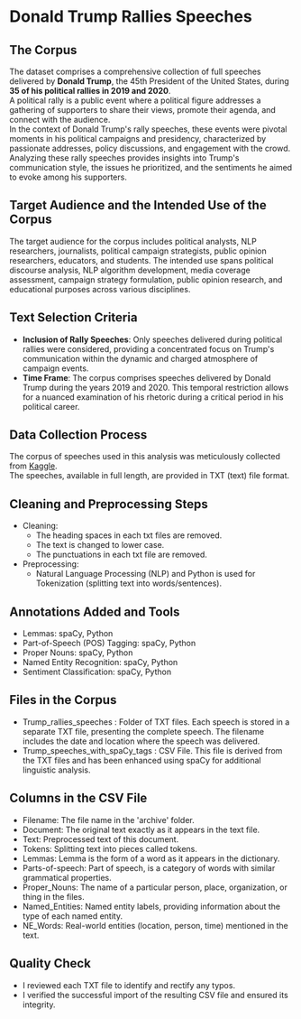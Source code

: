 # Donald Trump Rallies Speeches

## The Corpus
The dataset comprises a comprehensive collection of full speeches delivered by **Donald Trump**, the 45th President of the United States, during **35 of his political rallies in 2019 and 2020**.  
A political rally is a public event where a political figure addresses a gathering of supporters to share their views, promote their agenda, and connect with the audience.  
In the context of Donald Trump's rally speeches, these events were pivotal moments in his political campaigns and presidency, characterized by passionate addresses, policy discussions, and engagement with the crowd. Analyzing these rally speeches provides insights into Trump's communication style, the issues he prioritized, and the sentiments he aimed to evoke among his supporters.
## Target Audience and the Intended Use of the Corpus
The target audience for the corpus includes political analysts, NLP researchers, journalists, political campaign strategists, public opinion researchers, educators, and students. The intended use spans political discourse analysis, NLP algorithm development, media coverage assessment, campaign strategy formulation, public opinion research, and educational purposes across various disciplines.  
## Text Selection Criteria
- **Inclusion of Rally Speeches**: Only speeches delivered during political rallies were considered, providing a concentrated focus on Trump's communication within the dynamic and charged atmosphere of campaign events.  
- **Time Frame**: The corpus comprises speeches delivered by Donald Trump during the years 2019 and 2020. This temporal restriction allows for a nuanced examination of his rhetoric during a critical period in his political career.
## Data Collection Process
The corpus of speeches used in this analysis was meticulously collected from [Kaggle](https://www.kaggle.com/datasets/christianlillelund/donald-trumps-rallies).  
The speeches, available in full length, are provided in TXT (text) file format. 
## Cleaning and Preprocessing Steps
- Cleaning:
  - The heading spaces in each txt files are removed.
  - The text is changed to lower case.
  - The punctuations in each txt file are removed.
- Preprocessing:
  - Natural Language Processing (NLP) and Python is used for Tokenization (splitting text into words/sentences).  
## Annotations Added and Tools
- Lemmas: spaCy, Python  
- Part-of-Speech (POS) Tagging: spaCy, Python  
- Proper Nouns: spaCy, Python  
- Named Entity Recognition: spaCy, Python
- Sentiment Classification: spaCy, Python
## Files in the Corpus
- Trump_rallies_speeches : Folder of TXT files. Each speech is stored in a separate TXT file, presenting the complete speech. The filename includes the date and location where the speech was delivered.
- Trump_speeches_with_spaCy_tags : CSV File. This file is derived from the TXT files and has been enhanced using spaCy for additional linguistic analysis.
## Columns in the CSV File
- Filename: The file name in the 'archive' folder.  
- Document: The original text exactly as it appears in the text file.  
- Text: Preprocessed text of this document.  
- Tokens: Splitting text into pieces called tokens.  
- Lemmas: Lemma is the form of a word as it appears in the dictionary.  
- Parts-of-speech: Part of speech, is a category of words with similar grammatical properties.  
- Proper_Nouns: The name of a particular person, place, organization, or thing in the files.  
- Named_Entities: Named entity labels, providing information about the type of each named entity.
- NE_Words: Real-world entities (location, person, time) mentioned in the text.
## Quality Check
- I reviewed each TXT file to identify and rectify any typos.
- I verified the successful import of the resulting CSV file and ensured its integrity.
